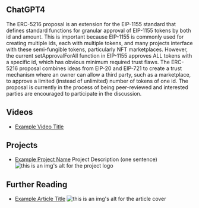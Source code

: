 ## ChatGPT4

The ERC-5216 proposal is an extension for the EIP-1155 standard that defines standard functions for granular approval of EIP-1155 tokens by both id and amount. This is important because EIP-1155 is commonly used for creating multiple ids, each with multiple tokens, and many projects interface with these semi-fungible tokens, particularly NFT marketplaces. However, the current setApprovalForAll function in EIP-1155 approves ALL tokens with a specific id, which has obvious minimum required trust flaws. The ERC-5216 proposal combines ideas from EIP-20 and EIP-721 to create a trust mechanism where an owner can allow a third party, such as a marketplace, to approve a limited (instead of unlimited) number of tokens of one id. The proposal is currently in the process of being peer-reviewed and interested parties are encouraged to participate in the discussion.

## Videos

- [Example Video Title](https://www.youtube.com/watch?v=TDGq4aeevgY)

## Projects

- [Example Project Name](https://xxxx.xxx/xxxxx) Project Description (one sentence) ![this is an img's alt for the project logo](https://xxxx.xxx/project-logo.xxx)

## Further Reading

- [Example Article Title](https://xxxx.xxx/xxxxx) ![this is an img's alt for the article cover](https://xxxx.xxx/article-cover.xxx)
